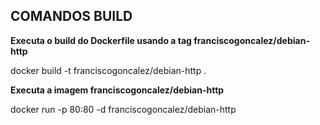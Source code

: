 ## COMANDOS BUILD

**Executa o build do Dockerfile usando a tag franciscogoncalez/debian-http**

docker build -t franciscogoncalez/debian-http .

**Executa a imagem franciscogoncalez/debian-http**

docker run -p 80:80 -d franciscogoncalez/debian-http
